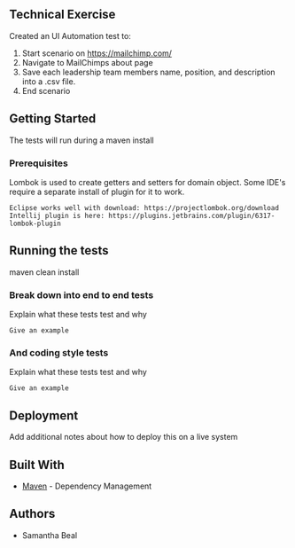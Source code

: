 ## Technical Exercise

Created an UI Automation test to:
1. Start scenario on https://mailchimp.com/
2. Navigate to MailChimps about page
3. Save each leadership team members name, position, and description into a .csv file.
4. End scenario

## Getting Started

The tests will run during a maven install

### Prerequisites

Lombok is used to create getters and setters for domain object.
Some IDE's require a separate install of plugin for it to work.

```
Eclipse works well with download: https://projectlombok.org/download
Intellij plugin is here: https://plugins.jetbrains.com/plugin/6317-lombok-plugin
```

## Running the tests

maven clean install

### Break down into end to end tests

Explain what these tests test and why

```
Give an example
```

### And coding style tests

Explain what these tests test and why

```
Give an example
```

## Deployment

Add additional notes about how to deploy this on a live system

## Built With

* [Maven](https://maven.apache.org/) - Dependency Management


## Authors

* Samantha Beal

